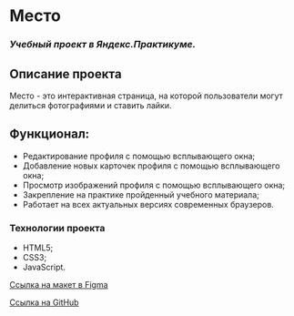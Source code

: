 # Место
### *Учебный проект в Яндекс.Практикуме.*

## Описание проекта
Место - это интерактивная страница, на которой пользователи могут делиться фотографиями и ставить лайки.
## Функционал:
- Редактирование профиля с помощью всплывающего окна;
- Добавление новых карточек профиля с помощью всплывающего окна;
- Просмотр изображений профиля с помощью всплывающего окна;
- Закрепление на практике пройденный учебного материала;
- Работает на всех актуальных версиях современных браузеров.

### Технологии проекта
- HTML5;
- CSS3;
- JavaScript.

[Ссылка на макет в Figma](https://www.figma.com/file/2cn9N9jSkmxD84oJik7xL7/JavaScript.-Sprint-4?node-id=0%3A1)


[Ссылка на GitHub](https://nadezhdaaleshkina.github.io/mesto/)
